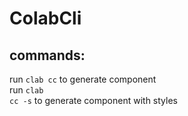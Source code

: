 # ColabCli

## commands:

run <code>clab cc</code> to generate component <br/>
run <code>clab cc -s</code> to generate component with styles
